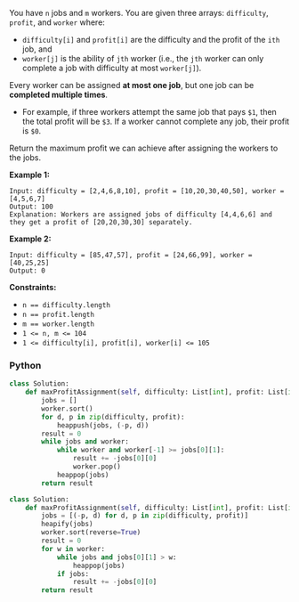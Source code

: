 You have  `n`  jobs and  `m`  workers. You are given three arrays:  `difficulty`,  `profit`, and  `worker`  where:

-   `difficulty[i]`  and  `profit[i]`  are the difficulty and the profit of the  `ith`  job, and
-   `worker[j]`  is the ability of  `jth`  worker (i.e., the  `jth`  worker can only complete a job with difficulty at most  `worker[j]`).

Every worker can be assigned  **at most one job**, but one job can be  **completed multiple times**.

-   For example, if three workers attempt the same job that pays  `$1`, then the total profit will be  `$3`. If a worker cannot complete any job, their profit is  `$0`.

Return the maximum profit we can achieve after assigning the workers to the jobs.

**Example 1:**
```
Input: difficulty = [2,4,6,8,10], profit = [10,20,30,40,50], worker = [4,5,6,7]
Output: 100
Explanation: Workers are assigned jobs of difficulty [4,4,6,6] and they get a profit of [20,20,30,30] separately.
```

**Example 2:**
```
Input: difficulty = [85,47,57], profit = [24,66,99], worker = [40,25,25]
Output: 0
```

**Constraints:**

-   `n == difficulty.length`
-   `n == profit.length`
-   `m == worker.length`
-   `1 <= n, m <= 104`
-   `1 <= difficulty[i], profit[i], worker[i] <= 105`


### Python

```python
class Solution:
    def maxProfitAssignment(self, difficulty: List[int], profit: List[int], worker: List[int]) -> int:
        jobs = []
        worker.sort()
        for d, p in zip(difficulty, profit):
            heappush(jobs, (-p, d))
        result = 0
        while jobs and worker:
            while worker and worker[-1] >= jobs[0][1]:
                result += -jobs[0][0]
                worker.pop()
            heappop(jobs)
        return result
```

```python
class Solution:
    def maxProfitAssignment(self, difficulty: List[int], profit: List[int], worker: List[int]) -> int:
        jobs = [(-p, d) for d, p in zip(difficulty, profit)]
        heapify(jobs)
        worker.sort(reverse=True)
        result = 0
        for w in worker:
            while jobs and jobs[0][1] > w:
                heappop(jobs)
            if jobs:
                result += -jobs[0][0]
        return result
```